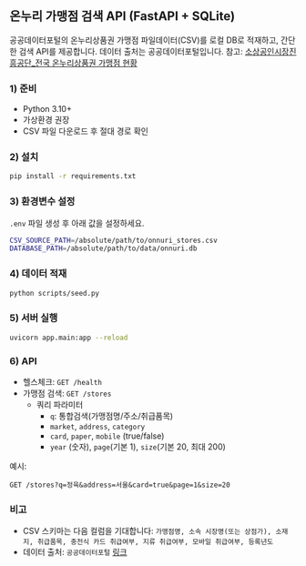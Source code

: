 ## 온누리 가맹점 검색 API (FastAPI + SQLite)

공공데이터포털의 온누리상품권 가맹점 파일데이터(CSV)를 로컬 DB로 적재하고,
간단한 검색 API를 제공합니다. 데이터 출처는 공공데이터포털입니다. 참고: [소상공인시장진흥공단_전국 온누리상품권 가맹점 현황](https://www.data.go.kr/data/3060079/fileData.do?recommendDataYn=Y#/API%20%EB%AA%A9%EB%A1%9D/getuddi%3A0e9db925-b81a-4d7b-9cf5-f55007706d7e)

### 1) 준비
- Python 3.10+
- 가상환경 권장
- CSV 파일 다운로드 후 절대 경로 확인

### 2) 설치
```bash
pip install -r requirements.txt
```

### 3) 환경변수 설정
`.env` 파일 생성 후 아래 값을 설정하세요.
```bash
CSV_SOURCE_PATH=/absolute/path/to/onnuri_stores.csv
DATABASE_PATH=/absolute/path/to/data/onnuri.db
```

### 4) 데이터 적재
```bash
python scripts/seed.py
```

### 5) 서버 실행
```bash
uvicorn app.main:app --reload
```

### 6) API
- 헬스체크: `GET /health`
- 가맹점 검색: `GET /stores`
  - 쿼리 파라미터
    - `q`: 통합검색(가맹점명/주소/취급품목)
    - `market`, `address`, `category`
    - `card`, `paper`, `mobile` (true/false)
    - `year` (숫자), `page`(기본 1), `size`(기본 20, 최대 200)

예시:
```
GET /stores?q=정육&address=서울&card=true&page=1&size=20
```

### 비고
- CSV 스키마는 다음 컬럼을 기대합니다: `가맹점명, 소속 시장명(또는 상점가), 소재지, 취급품목, 충전식 카드 취급여부, 지류 취급여부, 모바일 취급여부, 등록년도`
- 데이터 출처: `공공데이터포털` [링크](https://www.data.go.kr/data/3060079/fileData.do?recommendDataYn=Y#/API%20%EB%AA%A9%EB%A1%9D/getuddi%3A0e9db925-b81a-4d7b-9cf5-f55007706d7e)